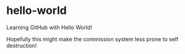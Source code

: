 # hello-world
Learning GitHub with Hello World!

Hopefully this might make the commission system less prone to self destruction!
